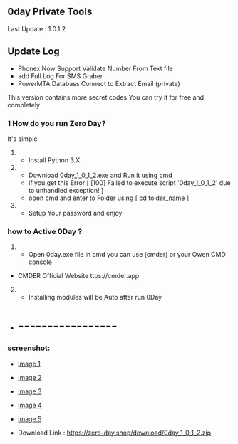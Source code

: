 ## 0day Private Tools
Last Update : 1.0.1.2

## Update Log
- Phonex Now Support Validate Number From Text file
- add Full Log For SMS Graber
- PowerMTA Databass Connect to Extract Email (private)


This version contains more secret codes
You can try it for free and completely
### 1 How do you run Zero Day?
It's simple

1. - Install Python 3.X
2. - Download 0day_1_0_1_2.exe and Run it using cmd
   - if you get this Error [ [100] Failed to execute script '0day_1_0_1_2' due to unhandled exception! ]
   - open cmd and enter to Folder using [ cd folder_name ]
3. - Setup Your password and enjoy

### how to Active 0Day ?

1. - Open 0day.exe file in cmd you can use (cmder) or your Owen CMD console
- CMDER Official Website ttps://cmder.app
2. - Installing modules will be Auto after run 0Day
- # -----------------
### screenshot:
- [image 1](/screan/Screenshot_1.png)
- [image 2](/screan/Screenshot_2.png)
- [image 3](/screan/Screenshot_3.png)
- [image 4](/screan/Screenshot_4.png)
- [image 5](/screan/Screenshot_5.png)

- Download Link : https://zero-day.shop/download/0day_1_0_1_2.zip
